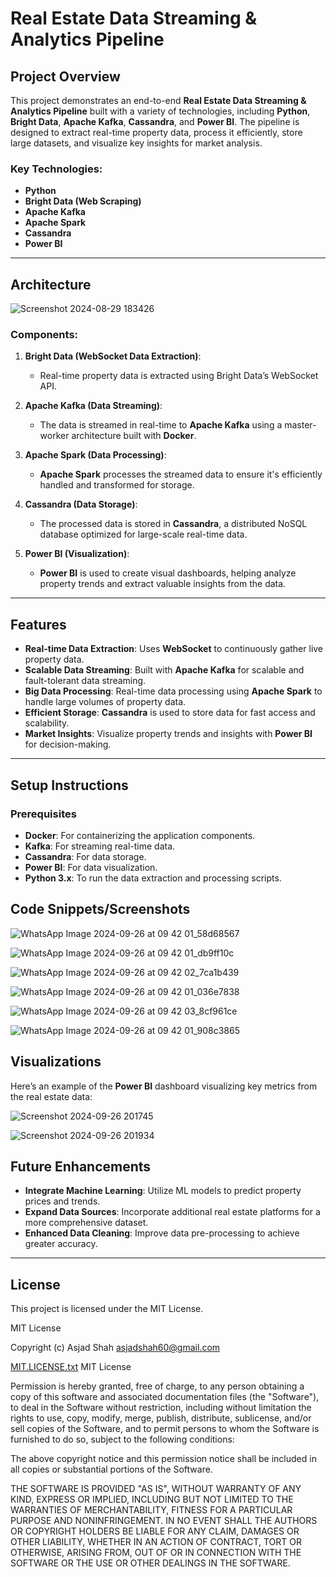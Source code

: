 # Real Estate Data Streaming & Analytics Pipeline

## Project Overview

This project demonstrates an end-to-end **Real Estate Data Streaming & Analytics Pipeline** built with a variety of technologies, including **Python**, **Bright Data**, **Apache Kafka**, **Cassandra**, and **Power BI**. The pipeline is designed to extract real-time property data, process it efficiently, store large datasets, and visualize key insights for market analysis.

### Key Technologies:
- **Python**
- **Bright Data (Web Scraping)**
- **Apache Kafka**
- **Apache Spark**
- **Cassandra**
- **Power BI**

---

## Architecture

![Screenshot 2024-08-29 183426](https://github.com/user-attachments/assets/dc7bdcc8-a4fb-4b73-aa7a-fc85e1c36199)


### Components:
1. **Bright Data (WebSocket Data Extraction)**:
   - Real-time property data is extracted using Bright Data’s WebSocket API.
   
2. **Apache Kafka (Data Streaming)**:
   - The data is streamed in real-time to **Apache Kafka** using a master-worker architecture built with **Docker**.
   
3. **Apache Spark (Data Processing)**:
   - **Apache Spark** processes the streamed data to ensure it's efficiently handled and transformed for storage.
   
4. **Cassandra (Data Storage)**:
   - The processed data is stored in **Cassandra**, a distributed NoSQL database optimized for large-scale real-time data.

5. **Power BI (Visualization)**:
   - **Power BI** is used to create visual dashboards, helping analyze property trends and extract valuable insights from the data.

---

## Features

- **Real-time Data Extraction**: Uses **WebSocket** to continuously gather live property data.
- **Scalable Data Streaming**: Built with **Apache Kafka** for scalable and fault-tolerant data streaming.
- **Big Data Processing**: Real-time data processing using **Apache Spark** to handle large volumes of property data.
- **Efficient Storage**: **Cassandra** is used to store data for fast access and scalability.
- **Market Insights**: Visualize property trends and insights with **Power BI** for decision-making.

---

## Setup Instructions

### Prerequisites

- **Docker**: For containerizing the application components.
- **Kafka**: For streaming real-time data.
- **Cassandra**: For data storage.
- **Power BI**: For data visualization.
- **Python 3.x**: To run the data extraction and processing scripts.


## Code Snippets/Screenshots

![WhatsApp Image 2024-09-26 at 09 42 01_58d68567](https://github.com/user-attachments/assets/b085a0e4-3dd5-4e10-aa17-3dc57b3495fe)

![WhatsApp Image 2024-09-26 at 09 42 01_db9ff10c](https://github.com/user-attachments/assets/e664cbf6-494f-4281-b9d1-1c3fa7a41bc7)

![WhatsApp Image 2024-09-26 at 09 42 02_7ca1b439](https://github.com/user-attachments/assets/ab268e6c-f7e4-422a-9089-cfdf1cee8a91)

![WhatsApp Image 2024-09-26 at 09 42 01_036e7838](https://github.com/user-attachments/assets/dbeccaaa-eb0c-4aac-a7cc-3df24e8e5f44)

![WhatsApp Image 2024-09-26 at 09 42 03_8cf961ce](https://github.com/user-attachments/assets/f1da6354-7cfe-4cdd-bc6e-2b32b67d8f8d)

![WhatsApp Image 2024-09-26 at 09 42 01_908c3865](https://github.com/user-attachments/assets/450bcc1b-a32e-489b-a3b4-5b9e240a5db4)




## Visualizations

Here’s an example of the **Power BI** dashboard visualizing key metrics from the real estate data:

![Screenshot 2024-09-26 201745](https://github.com/user-attachments/assets/7d5c8444-896a-43d2-9fd4-b6c88ab2a085)

![Screenshot 2024-09-26 201934](https://github.com/user-attachments/assets/646d01ff-4a96-417e-b64a-28944b602055)


## Future Enhancements

- **Integrate Machine Learning**: Utilize ML models to predict property prices and trends.
- **Expand Data Sources**: Incorporate additional real estate platforms for a more comprehensive dataset.
- **Enhanced Data Cleaning**: Improve data pre-processing to achieve greater accuracy.

---

## License

This project is licensed under the MIT License.

MIT License

Copyright (c) Asjad Shah <asjadshah60@gmail.com> 

[MIT.LICENSE.txt](https://github.com/user-attachments/files/17152804/MIT.LICENSE.txt) MIT License

Permission is hereby granted, free of charge, to any person obtaining a copy
of this software and associated documentation files (the "Software"), to deal
in the Software without restriction, including without limitation the rights
to use, copy, modify, merge, publish, distribute, sublicense, and/or sell
copies of the Software, and to permit persons to whom the Software is
furnished to do so, subject to the following conditions:

The above copyright notice and this permission notice shall be included in all
copies or substantial portions of the Software.

THE SOFTWARE IS PROVIDED "AS IS", WITHOUT WARRANTY OF ANY KIND, EXPRESS OR
IMPLIED, INCLUDING BUT NOT LIMITED TO THE WARRANTIES OF MERCHANTABILITY,
FITNESS FOR A PARTICULAR PURPOSE AND NONINFRINGEMENT. IN NO EVENT SHALL THE
AUTHORS OR COPYRIGHT HOLDERS BE LIABLE FOR ANY CLAIM, DAMAGES OR OTHER
LIABILITY, WHETHER IN AN ACTION OF CONTRACT, TORT OR OTHERWISE, ARISING FROM,
OUT OF OR IN CONNECTION WITH THE SOFTWARE OR THE USE OR OTHER DEALINGS IN THE
SOFTWARE.
